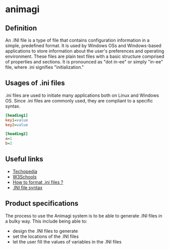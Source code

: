 # animagi
## Definition
An .INI file is a type of file that contains configuration information in a simple, predefined format. It is used by Windows OSs and Windows-based applications to store information about the user's preferences and operating environment. These files are plain text files with a basic structure comprised of properties and sections.
It is pronounced as "dot in-ee" or simply "in-ee" file, where .ini signifies "initialization."

## Usages of .ini files
.ini files are used to initiate many applications both on Linux and Windows OS. Since .ini files are commonly used, they are compliant to a specific syntax.
```INI
[heading1]
key1=value
key2=value

[heading2]
a=1
b=2
```

## Useful links
* [Techopedia](https://www.techopedia.com/definition/24302/ini-file)
* [W3Schools](https://www.w3schools.io/file/ini-extension-introduction/) 
* [How to format .ini files ?](https://docs.fileformat.com/system/ini/)
* [.INI file syntax](https://www.instantiations.com/vast-support/documentation/90/sg/wwhelp/wwhimpl/common/html/wwhelp.htm#href=stug504.html&single=true)
## Product specifications
The process to use the Animagi system is to be able to generate .INI files in a bulky way. This include being able to:
* design the .INI files to generate
* set the locations of the .INI files
* let the user fill the values of variables in the .INI files
